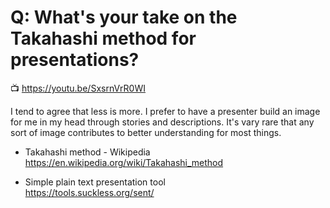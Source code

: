 # Q: What's your take on the Takahashi method for presentations?

📺 <https://youtu.be/SxsrnVrR0WI>

I tend to agree that less is more. I prefer to have a presenter build an image for me in my head through stories and descriptions. It's vary rare that any sort of image contributes to better understanding for most things.

* Takahashi method - Wikipedia  
  <https://en.wikipedia.org/wiki/Takahashi_method>

* Simple plain text presentation tool  
  <https://tools.suckless.org/sent/>
